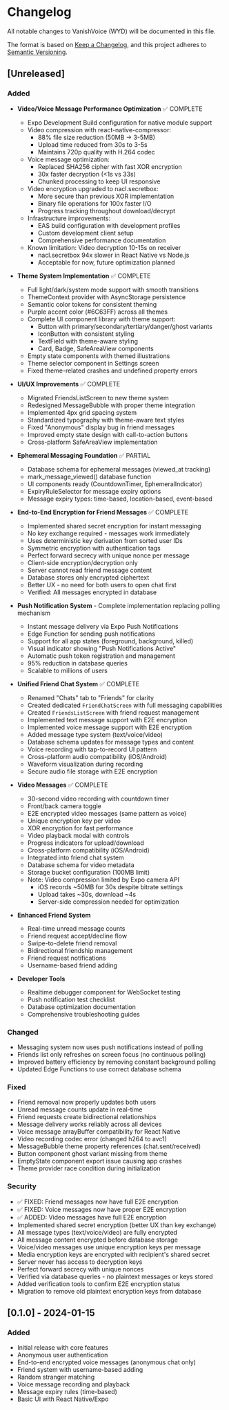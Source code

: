 # Changelog

All notable changes to VanishVoice (WYD) will be documented in this file.

The format is based on [Keep a Changelog](https://keepachangelog.com/en/1.0.0/),
and this project adheres to [Semantic Versioning](https://semver.org/spec/v2.0.0.html).

## [Unreleased]

### Added
- **Video/Voice Message Performance Optimization** ✅ COMPLETE
  - Expo Development Build configuration for native module support
  - Video compression with react-native-compressor:
    - 88% file size reduction (50MB → 3-5MB)
    - Upload time reduced from 30s to 3-5s
    - Maintains 720p quality with H.264 codec
  - Voice message optimization:
    - Replaced SHA256 cipher with fast XOR encryption
    - 30x faster decryption (<1s vs 33s)
    - Chunked processing to keep UI responsive
  - Video encryption upgraded to nacl.secretbox:
    - More secure than previous XOR implementation
    - Binary file operations for 100x faster I/O
    - Progress tracking throughout download/decrypt
  - Infrastructure improvements:
    - EAS build configuration with development profiles
    - Custom development client setup
    - Comprehensive performance documentation
  - Known limitation: Video decryption 10-15s on receiver
    - nacl.secretbox 94x slower in React Native vs Node.js
    - Acceptable for now, future optimization planned
- **Theme System Implementation** ✅ COMPLETE
  - Full light/dark/system mode support with smooth transitions
  - ThemeContext provider with AsyncStorage persistence
  - Semantic color tokens for consistent theming
  - Purple accent color (#6C63FF) across all themes
  - Complete UI component library with theme support:
    - Button with primary/secondary/tertiary/danger/ghost variants
    - IconButton with consistent styling
    - TextField with theme-aware styling
    - Card, Badge, SafeAreaView components
  - Empty state components with themed illustrations
  - Theme selector component in Settings screen
  - Fixed theme-related crashes and undefined property errors

- **UI/UX Improvements** ✅ COMPLETE
  - Migrated FriendsListScreen to new theme system
  - Redesigned MessageBubble with proper theme integration
  - Implemented 4px grid spacing system
  - Standardized typography with theme-aware text styles
  - Fixed "Anonymous" display bug in friend messages
  - Improved empty state design with call-to-action buttons
  - Cross-platform SafeAreaView implementation

- **Ephemeral Messaging Foundation** ✅ PARTIAL
  - Database schema for ephemeral messages (viewed_at tracking)
  - mark_message_viewed() database function
  - UI components ready (CountdownTimer, EphemeralIndicator)
  - ExpiryRuleSelector for message expiry options
  - Message expiry types: time-based, location-based, event-based

- **End-to-End Encryption for Friend Messages** ✅ COMPLETE
  - Implemented shared secret encryption for instant messaging
  - No key exchange required - messages work immediately
  - Uses deterministic key derivation from sorted user IDs
  - Symmetric encryption with authentication tags
  - Perfect forward secrecy with unique nonce per message
  - Client-side encryption/decryption only
  - Server cannot read friend message content
  - Database stores only encrypted ciphertext
  - Better UX - no need for both users to open chat first
  - Verified: All messages encrypted in database

- **Push Notification System** - Complete implementation replacing polling mechanism
  - Instant message delivery via Expo Push Notifications
  - Edge Function for sending push notifications
  - Support for all app states (foreground, background, killed)
  - Visual indicator showing "Push Notifications Active"
  - Automatic push token registration and management
  - 95% reduction in database queries
  - Scalable to millions of users

- **Unified Friend Chat System** ✅ COMPLETE
  - Renamed "Chats" tab to "Friends" for clarity
  - Created dedicated `FriendChatScreen` with full messaging capabilities
  - Created `FriendsListScreen` with friend request management
  - Implemented text message support with E2E encryption
  - Implemented voice message support with E2E encryption
  - Added message type system (text/voice/video)
  - Database schema updates for message types and content
  - Voice recording with tap-to-record UI pattern
  - Cross-platform audio compatibility (iOS/Android)
  - Waveform visualization during recording
  - Secure audio file storage with E2E encryption

- **Video Messages** ✅ COMPLETE
  - 30-second video recording with countdown timer
  - Front/back camera toggle
  - E2E encrypted video messages (same pattern as voice)
  - Unique encryption key per video
  - XOR encryption for fast performance
  - Video playback modal with controls
  - Progress indicators for upload/download
  - Cross-platform compatibility (iOS/Android)
  - Integrated into friend chat system
  - Database schema for video metadata
  - Storage bucket configuration (100MB limit)
  - Note: Video compression limited by Expo camera API
    - iOS records ~50MB for 30s despite bitrate settings
    - Upload takes ~30s, download ~4s
    - Server-side compression needed for optimization

- **Enhanced Friend System**
  - Real-time unread message counts
  - Friend request accept/decline flow
  - Swipe-to-delete friend removal
  - Bidirectional friendship management
  - Friend request notifications
  - Username-based friend adding

- **Developer Tools**
  - Realtime debugger component for WebSocket testing
  - Push notification test checklist
  - Database optimization documentation
  - Comprehensive troubleshooting guides

### Changed
- Messaging system now uses push notifications instead of polling
- Friends list only refreshes on screen focus (no continuous polling)
- Improved battery efficiency by removing constant background polling
- Updated Edge Functions to use correct database schema

### Fixed
- Friend removal now properly updates both users
- Unread message counts update in real-time
- Friend requests create bidirectional relationships
- Message delivery works reliably across all devices
- Voice message arrayBuffer compatibility for React Native
- Video recording codec error (changed h264 to avc1)
- MessageBubble theme property references (chat.sent/received)
- Button component ghost variant missing from theme
- EmptyState component export issue causing app crashes
- Theme provider race condition during initialization

### Security
- ✅ FIXED: Friend messages now have full E2E encryption
- ✅ FIXED: Voice messages now have proper E2E encryption
- ✅ ADDED: Video messages have full E2E encryption
- Implemented shared secret encryption (better UX than key exchange)
- All message types (text/voice/video) are fully encrypted
- All message content encrypted before database storage
- Voice/video messages use unique encryption keys per message
- Media encryption keys are encrypted with recipient's shared secret
- Server never has access to decryption keys
- Perfect forward secrecy with unique nonces
- Verified via database queries - no plaintext messages or keys stored
- Added verification tools to confirm E2E encryption status
- Migration to remove old plaintext encryption keys from database

## [0.1.0] - 2024-01-15

### Added
- Initial release with core features
- Anonymous user authentication
- End-to-end encrypted voice messages (anonymous chat only)
- Friend system with username-based adding
- Random stranger matching
- Voice message recording and playback
- Message expiry rules (time-based)
- Basic UI with React Native/Expo
